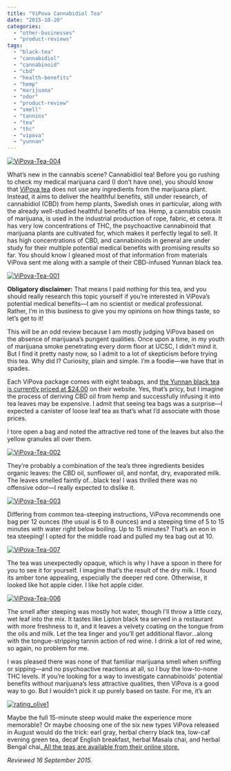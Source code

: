 ```yaml
---
title: "ViPova Cannabidiol Tea"
date: "2015-10-20"
categories: 
  - "other-businesses"
  - "product-reviews"
tags: 
  - "black-tea"
  - "cannabidiol"
  - "cannabinoid"
  - "cbd"
  - "health-benefits"
  - "hemp"
  - "marijuana"
  - "odor"
  - "product-review"
  - "smell"
  - "tannins"
  - "tea"
  - "thc"
  - "vipova"
  - "yunnan"
---
```


[![ViPova-Tea-004](http://s3.amazonaws.com/thegourmez-wpmedia/2015/09/ViPova-Tea-004-334x500.jpg)](http://s3.amazonaws.com/thegourmez-wpmedia/2015/09/ViPova-Tea-004.jpg)

What’s new in the cannabis scene? Cannabidiol tea! Before you go rushing to check my medical marijuana card (I don’t have one), you should know that [ViPova tea](https://www.vipova.com/) does not use any ingredients from the marijuana plant. Instead, it aims to deliver the healthful benefits, still under research, of cannabidiol (CBD) from hemp plants, Swedish ones in particular, along with the already well-studied healthful benefits of tea. Hemp, a cannabis cousin of marijuana, is used in the industrial production of rope, fabric, et cetera. It has very low concentrations of THC, the psychoactive cannabinoid that marijuana plants are cultivated for, which makes it perfectly legal to sell. It has high concentrations of CBD, and cannabinoids in general are under study for their multiple potential medical benefits with promising results so far. You should know I gleaned most of that information from materials ViPova sent me along with a sample of their CBD-infused Yunnan black tea.

[![ViPova-Tea-001](http://s3.amazonaws.com/thegourmez-wpmedia/2015/09/ViPova-Tea-001-500x294.jpg)](http://s3.amazonaws.com/thegourmez-wpmedia/2015/09/ViPova-Tea-001.jpg)

**Obligatory disclaimer:** That means I paid nothing for this tea, and you should really research this topic yourself if you’re interested in ViPova’s potential medical benefits—I am no scientist or medical professional. Rather, I’m in this business to give you my opinions on how things taste, so let’s get to it!

This will be an odd review because I am mostly judging ViPova based on the absence of marijuana’s pungent qualities. Once upon a time, in my youth of marijuana smoke penetrating every dorm floor at UCSC, I didn’t mind it. But I find it pretty nasty now, so I admit to a lot of skepticism before trying this tea. Why did I? Curiosity, plain and simple. I’m a foodie—we have that in spades.

Each ViPova package comes with eight teabags, and [the Yunnan black tea is currently priced at $24.00](https://www.vipova.com/products/) on their website. Yes, that’s pricy, but I imagine the process of deriving CBD oil from hemp and successfully infusing it into tea leaves may be expensive. I admit that seeing tea bags was a surprise—I expected a canister of loose leaf tea as that’s what I’d associate with those prices.

I tore open a bag and noted the attractive red tone of the leaves but also the yellow granules all over them.

[![ViPova-Tea-002](http://s3.amazonaws.com/thegourmez-wpmedia/2015/09/ViPova-Tea-002-500x334.jpg)](http://s3.amazonaws.com/thegourmez-wpmedia/2015/09/ViPova-Tea-002.jpg)

They’re probably a combination of the tea’s three ingredients besides organic leaves: the CBD oil, sunflower oil, and nonfat, dry, evaporated milk. The leaves smelled faintly of…black tea! I was thrilled there was no offensive odor—I really expected to dislike it.

[![ViPova-Tea-003](http://s3.amazonaws.com/thegourmez-wpmedia/2015/09/ViPova-Tea-003-334x500.jpg)](http://s3.amazonaws.com/thegourmez-wpmedia/2015/09/ViPova-Tea-003.jpg)

Differing from common tea-steeping instructions, ViPova recommends one bag per 12 ounces (the usual is 6 to 8 ounces) and a steeping time of 5 to 15 minutes with water right below boiling. Up to 15 minutes? That’s an eon in tea steeping! I opted for the middle road and pulled my tea bag out at 10.

[![ViPova-Tea-007](http://s3.amazonaws.com/thegourmez-wpmedia/2015/09/ViPova-Tea-007-264x500.jpg)](http://s3.amazonaws.com/thegourmez-wpmedia/2015/09/ViPova-Tea-007.jpg)

The tea was unexpectedly opaque, which is why I have a spoon in there for you to see it for yourself. I imagine that’s the result of the dry milk. I found its amber tone appealing, especially the deeper red core. Otherwise, it looked like hot apple cider. I like hot apple cider.

[![ViPova-Tea-006](http://s3.amazonaws.com/thegourmez-wpmedia/2015/09/ViPova-Tea-006-307x500.jpg)](http://s3.amazonaws.com/thegourmez-wpmedia/2015/09/ViPova-Tea-006.jpg)

The smell after steeping was mostly hot water, though I’ll throw a little cozy, wet leaf into the mix. It tastes like Lipton black tea served in a restaurant with more freshness to it, and it leaves a velvety coating on the tongue from the oils and milk. Let the tea linger and you’ll get additional flavor…along with the tongue-stripping tannin action of red wine. I drink a lot of red wine, so again, no problem for me.

I was pleased there was none of that familiar marijuana smell when sniffing or sipping—and no psychoactive reactions at all, so I buy the low-to-none THC levels. If you’re looking for a way to investigate cannabinoids’ potential benefits without marijuana’s less attractive qualities, then ViPova is a good way to go. But I wouldn’t pick it up purely based on taste. For me, it’s an

[![rating_olive1](http://s3.amazonaws.com/thegourmez-wpmedia/2009/04/rating_olive1.gif)](http://s3.amazonaws.com/thegourmez-wpmedia/2009/04/rating_olive1.gif)

Maybe the full 15-minute steep would make the experience more memorable? Or maybe choosing one of the six new types ViPova released in August would do the trick: earl gray, herbal cherry black tea, low-caf evening green tea, decaf English breakfast, herbal Masala chai, and herbal Bengal chai[. All the teas are available from their online store.](https://www.vipova.com/products/)

_Reviewed 16 September 2015._
